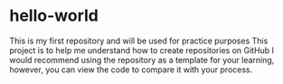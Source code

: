 # hello-world
This is my first repository and will be used for practice purposes
This project is to help me understand how to create repositories on GitHub
I would recommend using the repository as a template for your learning, however,
you can view the code to compare it with your process.
